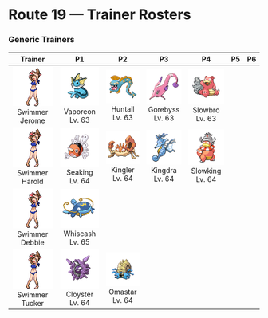 # Route 19 — Trainer Rosters

### Generic Trainers

| Trainer | P1 | P2 | P3 | P4 | P5 | P6 |
|:-------:|:--:|:--:|:--:|:--:|:--:|:--:|
| ![Swimmer Jerome](../../assets/trainers/swimmer.png "Swimmer Jerome")<br>Swimmer Jerome | ![Vaporeon](../../assets/sprites/vaporeon/front.gif "Vaporeon: It prefers beautiful shores. With cells similar to water molecules, it could melt in water.")<br>Vaporeon<br>Lv. 63 | ![Huntail](../../assets/sprites/huntail/front.gif "Huntail: It lives deep in the pitch-dark sea. It attracts prey by moving its tail in mimicry of a small animal.")<br>Huntail<br>Lv. 63 | ![Gorebyss](../../assets/sprites/gorebyss/front.gif "Gorebyss: Its pink body becomes more vivid with the rise of water temperatures in the springtime.")<br>Gorebyss<br>Lv. 63 | ![Slowbro](../../assets/sprites/slowbro/front.gif "Slowbro: Naturally dull to begin with, it lost its ability to feel pain due to SHELLDER’s seeping poison.")<br>Slowbro<br>Lv. 63 |
| ![Swimmer Harold](../../assets/trainers/swimmer.png "Swimmer Harold")<br>Swimmer Harold | ![Seaking](../../assets/sprites/seaking/front.gif "Seaking: Using its horn, it bores holes in riverbed boulders, making nests to prevent its eggs from washing away.")<br>Seaking<br>Lv. 64 | ![Kingler](../../assets/sprites/kingler/front.gif "Kingler: Its pincers grow peculiarly large. If it lifts the pincers too fast, it loses its balance and staggers.")<br>Kingler<br>Lv. 64 | ![Kingdra](../../assets/sprites/kingdra/front.gif "Kingdra: It sleeps deep on the ocean floor to build its energy. It is said to cause tornadoes as it wakes.")<br>Kingdra<br>Lv. 64 | ![Slowking](../../assets/sprites/slowking/front.gif "Slowking: When its head was bitten, toxins entered SLOWPOKE’s head and unlocked an extraordinary power.")<br>Slowking<br>Lv. 64 |
| ![Swimmer Debbie](../../assets/trainers/swimmer.png "Swimmer Debbie")<br>Swimmer Debbie | ![Whiscash](../../assets/sprites/whiscash/front.gif "Whiscash: It claims a large swamp to itself. If a foe comes near it, it sets off tremors by thrashing around.")<br>Whiscash<br>Lv. 65 |
| ![Swimmer Tucker](../../assets/trainers/swimmer.png "Swimmer Tucker")<br>Swimmer Tucker | ![Cloyster](../../assets/sprites/cloyster/front.gif "Cloyster: CLOYSTER that live in seas with harsh tidal currents grow large, sharp spikes on their shells.")<br>Cloyster<br>Lv. 64 | ![Omastar](../../assets/sprites/omastar/front.gif "Omastar: Once wrapped around its prey, it never lets go. It eats the prey by tearing at it with sharp fangs.")<br>Omastar<br>Lv. 64 |

